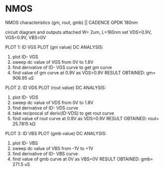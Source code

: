 # NMOS
NMOS characteristics (gm, rout, gmb) || CADENCE GPDK 180nm

circuit diagram and outputs attached
W= 2um, L=180nm
set VDS=0.9V, VGS=0.9V, VBS=0V

PLOT 1: ID VGS PLOT (gm value) 
DC ANALYSIS:
1. plot ID- VGS
2. sweep dc value of VGS from 0V to 1.8V
3. find derivative of ID- VGS curve to get gm curve
4. find value of gm curve at 0.9V as VGS=0.9V
RESULT OBTAINED: gm= 906.95 uS

PLOT 2: ID VDS PLOT (rout value) 
DC ANALYSIS:
1. plot ID- VDS
2. sweep dc value of VDS from 0V to 1.8V
3. find derivative of ID- VDS curve
4. take reciprocal of deriv(ID-VDS) to get rout curve
5. find value of rout curve at 0.9V as VDS=0.9V
RESULT OBTAINED: rout= 25.7815 kΩ

PLOT 3: ID VBS PLOT (gmb value) 
DC ANALYSIS:
1. plot ID- VBS
2. sweep dc value of VBS from -1V to +1V
3. find derivative of ID- VBS curve
4. find value of gmb curve at 0V as VBS=0V
RESULT OBTAINED: gmb= 271.5 uS

